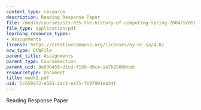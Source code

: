 ```yaml
---
content_type: resource
description: Reading Response Paper
file: /media/courses/sts-035-the-history-of-computing-spring-2004/5c658d72e5812ac1ea75fb97091ea34f_week2.pdf
file_type: application/pdf
learning_resource_types:
- Assignments
license: https://creativecommons.org/licenses/by-nc-sa/4.0/
ocw_type: OCWFile
parent_title: Assignments
parent_type: CourseSection
parent_uid: 8e836459-d1cd-f190-d0c4-1a7b25809ceb
resourcetype: Document
title: week2.pdf
uid: 5c658d72-e581-2ac1-ea75-fb97091ea34f
---
```

Reading Response Paper